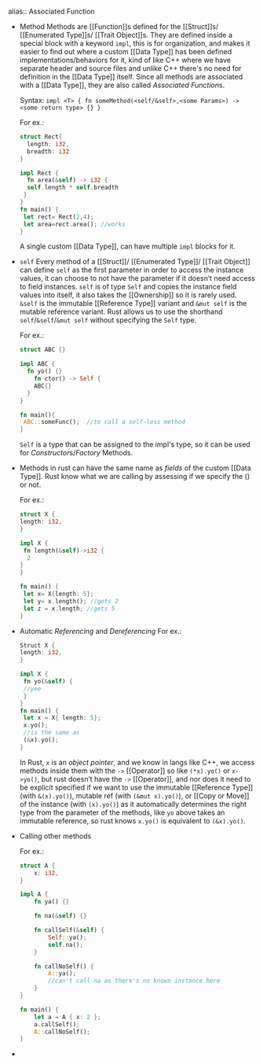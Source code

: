 alias:: Associated Function

- Method
  Methods are [[Function]]s defined for the [[Struct]]s/ [[Enumerated Type]]s/ [[Trait Object]]s. They are defined inside a special block with a keyword ``impl``, this is for organization, and makes it easier to find out where a custom [[Data Type]] has been defined implementations/behaviors for it, kind of like C++ where we have separate header and source files and unlike C++ there's no need for definition in the [[Data Type]] itself. Since all methods are associated with a [[Data Type]], they are also called *Associated Function*s.
  
  Syntax: 
  ``
  impl <T> {
   fn someMethod(<self/&self>,<some Params>) -> <some return type> {}
  }
  ``
  
  
  For ex.:
  ```rust
  struct Rect{
  	length: i32,
  	breadth: i32
  }
  
  impl Rect {
  	fn area(&self) -> i32 {
  	self.length * self.breadth
   } 
  }
  fn main() {
   let rect= Rect(2,4);
   let area=rect.area(); //works
  }
  ```
  
  A single custom [[Data Type]], can have multiple ``impl`` blocks for it.
- ``self``
  Every method of a [[Struct]]/ [[Enumerated Type]]/ [[Trait Object]] can define ``self`` as the first parameter in order to access the instance values, it can choose to not have the parameter if it doesn’t need access to field instances. ``self`` is of type ``Self`` and copies the instance field values into itself, it also takes the [[Ownership]] so it is rarely used.
  ``&self`` is the immutable [[Reference Type]] variant and ``&mut self`` is the mutable reference variant. Rust allows us to use the shorthand ``self``/``&self``/``&mut self`` without specifying the ``Self`` type.
  
  For ex.:
  ```rust
  struct ABC {}
  
  impl ABC {
  	fn yo() {}
      fn ctor() -> Self {
      ABC{}
    }
  }
  
  fn main(){
   ABC::someFunc();  //to call a self-less method
  }
  ```
  ``Self`` is a type that can be assigned to the impl's type, so it can be used for *Constructor*s/*Factory* Methods.
- Methods in rust can have the same name as *fields* of the custom [[Data Type]]. 
  Rust know what we are calling by assessing if we specify the () or not.
  
  For ex.:
  ```rust
  struct X {
  length: i32,
  }
  
  impl X {
   fn length(&self)->i32 { 
    2
  }
  }
  
  fn main() {
   let x= X{length: 5};
   let y= x.length(); //gets 2
   let z = x.length; //gets 5
  }
  ```
- Automatic *Referencing* and *Dereferencing*
  For ex.:
  ```rust
  Struct X {
  length: i32,
  }
  
  impl X {
   fn yo(&self) {
   //yee
   }
  }
  fn main() {
   let x = X{ length: 5};
   x.yo(); 
   //is the same as
   (&x).yo();
  }
  ```
  In Rust, ``x`` is an *object pointer*, and we know in langs like C++, we access methods inside them with the ``->`` [[Operator]] so like ``(*x).yo()`` or ``x->yo()``,  but rust doesn’t have the ``->`` [[Operator]], and nor does it need to be explicit specified if we want to use the immutable [[Reference Type]] (with ``&(x).yo()``), mutable ref (with ``(&mut x).yo()``), or [[Copy or Move]] of the instance (with ``(x).yo()``) as it automatically determines the right type from the parameter of the methods, like ``yo`` above takes an immutable reference, so rust knows ``x.yo()`` is equivalent to ``(&x).yo()``.
- Calling other methods
  
  For ex.:
  ```rust
  struct A {
      x: i32,
  }
  
  impl A {
      fn ya() {}
  
      fn na(&self) {}
  
      fn callSelf(&self) {
          Self::ya();
          self.na();
      }
  
      fn callNoSelf() {
          A::ya();
          //can't call na as there's no known instance here
      }
  }
  
  fn main() {
      let a = A { x: 2 };
      a.callSelf();
      A::callNoSelf();
  }
  ```
-